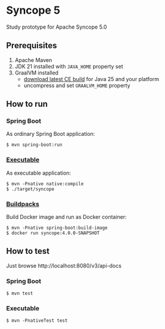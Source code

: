 # Syncope 5
Study prototype for Apache Syncope 5.0

## Prerequisites

1. Apache Maven
1. JDK 21 installed with `JAVA_HOME` property set
1. GraalVM installed  
    * [download latest CE build](https://github.com/graalvm/graalvm-ce-builds/releases) for Java 25 and your platform
    * uncompress and set `GRAALVM_HOME` property

## How to run

### Spring Boot

As ordinary Spring Boot application:

```
$ mvn spring-boot:run
```

### [Executable](https://docs.spring.io/spring-boot/docs/3.0.0-RC2/reference/htmlsingle/#native-image.developing-your-first-application.native-build-tools.maven)

As executable application:

```
$ mvn -Pnative native:compile
$ ./target/syncope
```

### [Buildpacks](https://docs.spring.io/spring-boot/docs/3.0.0-RC2/reference/htmlsingle/#native-image.developing-your-first-application.buildpacks)

Build Docker image and run as Docker container:

```
$ mvn -Pnative spring-boot:build-image
$ docker run syncope:4.0.0-SNAPSHOT 
```

## How to test

Just browse http://localhost:8080/v3/api-docs

### Spring Boot

```
$ mvn test
```

### Executable

```
$ mvn -PnativeTest test
```
